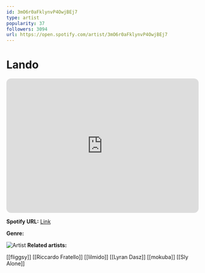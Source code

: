 ```yaml
---
id: 3mO6r0aFklynvP4OwjBEj7
type: artist
popularity: 37
followers: 3094
url: https://open.spotify.com/artist/3mO6r0aFklynvP4OwjBEj7
---
```

# Lando

<iframe style="border-radius:12px" src="https://open.spotify.com/embed/artist/3mO6r0aFklynvP4OwjBEj7" width="100%" height="352" frameBorder="0" allowfullscreen="" allow="autoplay; clipboard-write; encrypted-media; fullscreen; picture-in-picture" loading="lazy"></iframe>

**Spotify URL:** [Link](https://open.spotify.com/artist/3mO6r0aFklynvP4OwjBEj7)

**Genre:** 

![Artist](https://i.scdn.co/image/ab6761610000e5eb3ecdfcc3fb31cc1e3bd8d111)
**Related artists:**

[[fliggsy]]
[[Riccardo Fratello]]
[[lilmido]]
[[Lyran Dasz]]
[[mokuba]]
[[Sly Alone]]
